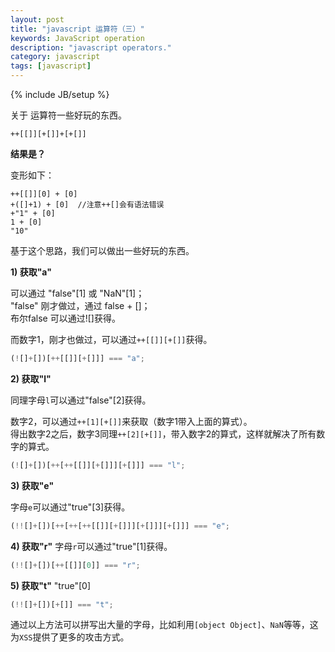 ```yaml
---
layout: post
title: "javascript 运算符（三）"
keywords: JavaScript operation
description: "javascript operators."
category: javascript
tags: [javascript]
---
```

{% include JB/setup %}

关于 运算符一些好玩的东西。

<!-- more -->

	++[[]][+[]]+[+[]] 

**结果是？**

变形如下：

	++[[]][0] + [0]
	+([]+1) + [0]  //注意++[]会有语法错误
	+"1" + [0]
	1 + [0]
	"10"

基于这个思路，我们可以做出一些好玩的东西。    

**1) 获取"a"**

可以通过 "false"[1] 或 "NaN"[1]；  
"false" 刚才做过，通过 false + []；  
布尔false 可以通过![]获得。

而数字1，刚才也做过，可以通过`++[[]][+[]]`获得。

```javascript
(![]+[])[++[[]][+[]]] === "a";
```

**2) 获取"l"**

同理字母`l`可以通过"false"[2]获得。  

数字2，可以通过`++[1][+[]]`来获取（数字1带入上面的算式）。  
得出数字2之后，数字3同理`++[2][+[]]`，带入数字2的算式，这样就解决了所有数字的算式。

```javascript
(![]+[])[++[++[[]][+[]]][+[]]] === "l";
```

**3) 获取"e"**

字母`e`可以通过"true"[3]获得。

```javascript
(!![]+[])[++[++[++[[]][+[]]][+[]]][+[]]] === "e";
```

**4) 获取"r"**
字母`r`可以通过"true"[1]获得。

```javascript
(!![]+[])[++[[]][0]] === "r";
```

**5) 获取"t"**
"true"[0]

```javascript
(!![]+[])[+[]] === "t";
```

通过以上方法可以拼写出大量的字母，比如利用`[object Object]`、`NaN`等等，这为`XSS`提供了更多的攻击方式。